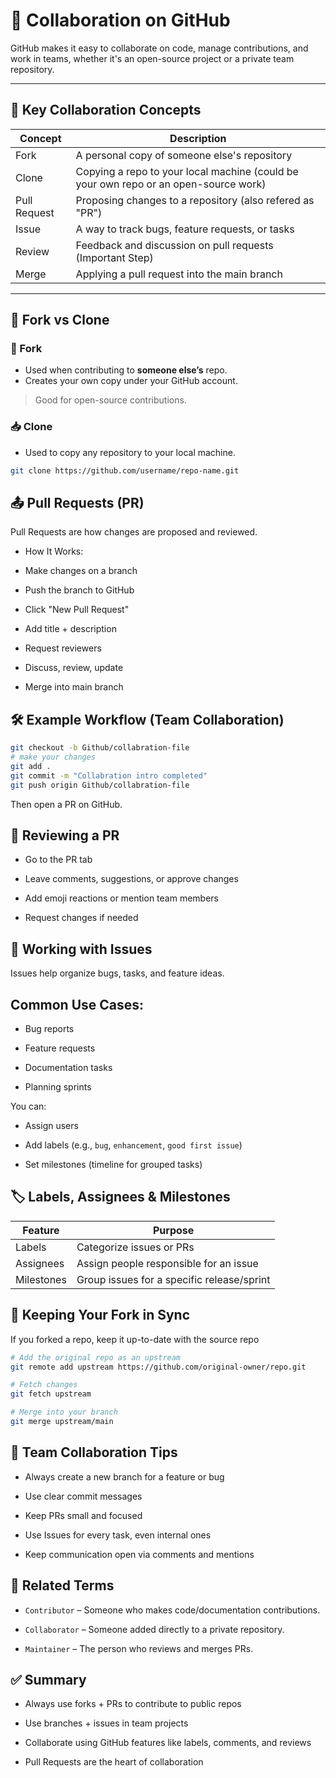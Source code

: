 # 🤝 Collaboration on GitHub

GitHub makes it easy to collaborate on code, manage contributions, and work in teams, whether it's an open-source project or a private team repository.

---

## 📘 Key Collaboration Concepts

| Concept          | Description                                                  |
|------------------|--------------------------------------------------------------|
| Fork             | A personal copy of someone else's repository                 |
| Clone            | Copying a repo to your local machine (could be your own repo or an open-source work)                         |
| Pull Request     | Proposing changes to a repository (also refered as "PR")              |
| Issue            | A way to track bugs, feature requests, or tasks              |
| Review           | Feedback and discussion on pull requests (Important Step)                     |
| Merge            | Applying a pull request into the main branch                 |

---

## 🌿 Fork vs Clone

### 🔁 Fork
- Used when contributing to **someone else’s** repo.
- Creates your own copy under your GitHub account.

> Good for open-source contributions.

### 📥 Clone
- Used to copy any repository to your local machine.

```bash
git clone https://github.com/username/repo-name.git
```
## 📤 Pull Requests (PR)
Pull Requests are how changes are proposed and reviewed.

- How It Works:
- Make changes on a branch

- Push the branch to GitHub

- Click "New Pull Request"

- Add title + description

- Request reviewers

- Discuss, review, update

- Merge into main branch

## 🛠 Example Workflow (Team Collaboration)
```bash
git checkout -b Github/collabration-file
# make your changes
git add .
git commit -m "Collabration intro completed"
git push origin Github/collabration-file
```
Then open a PR on GitHub.

## 👀 Reviewing a PR
- Go to the PR tab

- Leave comments, suggestions, or approve changes

- Add emoji reactions or mention team members

- Request changes if needed

## 🐞 Working with Issues
Issues help organize bugs, tasks, and feature ideas.

## Common Use Cases:
- Bug reports

- Feature requests

- Documentation tasks

- Planning sprints

You can:

- Assign users

- Add labels (e.g., `bug`, `enhancement`, `good first issue`)

- Set milestones (timeline for grouped tasks)

## 🏷️ Labels, Assignees & Milestones

|Feature              | Purpose
|---------------------|-------------------------------------------|
|Labels               | Categorize issues or PRs                  |
|Assignees            | Assign people responsible for an issue    |
|Milestones           | Group issues for a specific release/sprint|

## 🔄 Keeping Your Fork in Sync
If you forked a repo, keep it up-to-date with the source repo

```bash
# Add the original repo as an upstream
git remote add upstream https://github.com/original-owner/repo.git

# Fetch changes
git fetch upstream

# Merge into your branch
git merge upstream/main
```

## 👥 Team Collaboration Tips
- Always create a new branch for a feature or bug

- Use clear commit messages

- Keep PRs small and focused

- Use Issues for every task, even internal ones

- Keep communication open via comments and mentions

## 🔗 Related Terms
- `Contributor` – Someone who makes code/documentation contributions.

- `Collaborator` – Someone added directly to a private repository.

- `Maintainer` – The person who reviews and merges PRs.


## ✅ Summary
- Always use forks + PRs to contribute to public repos

- Use branches + issues in team projects

- Collaborate using GitHub features like labels, comments, and reviews

- Pull Requests are the heart of collaboration
